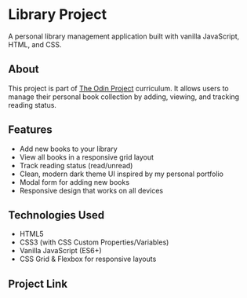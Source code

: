 # Library Project

A personal library management application built with vanilla JavaScript, HTML, and CSS.

## About

This project is part of [The Odin Project](https://www.theodinproject.com/lessons/node-path-javascript-library) curriculum. It allows users to manage their personal book collection by adding, viewing, and tracking reading status.

## Features

- Add new books to your library
- View all books in a responsive grid layout
- Track reading status (read/unread)
- Clean, modern dark theme UI inspired by my personal portfolio 
- Modal form for adding new books
- Responsive design that works on all devices

## Technologies Used

- HTML5
- CSS3 (with CSS Custom Properties/Variables)
- Vanilla JavaScript (ES6+)
- CSS Grid & Flexbox for responsive layouts

## Project Link

